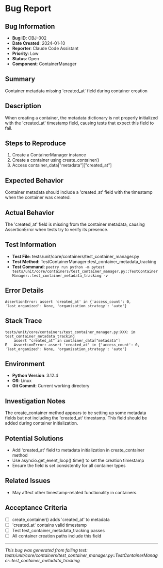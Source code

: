 # Bug Report

## Bug Information
- **Bug ID**: OBJ-002
- **Date Created**: 2024-01-10
- **Reporter**: Claude Code Assistant
- **Priority**: Low
- **Status**: Open
- **Component**: ContainerManager

## Summary
Container metadata missing 'created_at' field during container creation

## Description
When creating a container, the metadata dictionary is not properly initialized with the 'created_at' timestamp field, causing tests that expect this field to fail.

## Steps to Reproduce
1. Create a ContainerManager instance
2. Create a container using create_container()
3. Access container_data["metadata"]["created_at"]

## Expected Behavior
Container metadata should include a 'created_at' field with the timestamp when the container was created.

## Actual Behavior
The 'created_at' field is missing from the container metadata, causing AssertionError when tests try to verify its presence.

## Test Information
- **Test File**: tests/unit/core/containers/test_container_manager.py
- **Test Method**: TestContainerManager::test_container_metadata_tracking
- **Test Command**: `poetry run python -m pytest tests/unit/core/containers/test_container_manager.py::TestContainerManager::test_container_metadata_tracking -v`

## Error Details
```
AssertionError: assert 'created_at' in {'access_count': 0, 'last_organized': None, 'organization_strategy': 'auto'}
```

## Stack Trace
```
tests/unit/core/containers/test_container_manager.py:XXX: in test_container_metadata_tracking
    assert "created_at" in container_data["metadata"]
E   AssertionError: assert 'created_at' in {'access_count': 0, 'last_organized': None, 'organization_strategy': 'auto'}
```

## Environment
- **Python Version**: 3.12.4
- **OS**: Linux
- **Git Commit**: Current working directory

## Investigation Notes
The create_container method appears to be setting up some metadata fields but not including the 'created_at' timestamp. This field should be added during container initialization.

## Potential Solutions
- Add 'created_at' field to metadata initialization in create_container method
- Use asyncio.get_event_loop().time() to set the creation timestamp
- Ensure the field is set consistently for all container types

## Related Issues
- May affect other timestamp-related functionality in containers

## Acceptance Criteria
- [ ] create_container() adds 'created_at' to metadata
- [ ] 'created_at' contains valid timestamp
- [ ] Test test_container_metadata_tracking passes
- [ ] All container creation paths include this field

---
*This bug was generated from failing test: tests/unit/core/containers/test_container_manager.py::TestContainerManager::test_container_metadata_tracking*